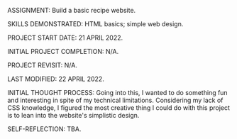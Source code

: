 ASSIGNMENT:                  Build a basic recipe website.

SKILLS DEMONSTRATED:         HTML basics; simple web design.


PROJECT START DATE:          21 APRIL 2022.

INITIAL PROJECT COMPLETION:  N/A.

PROJECT REVISIT:             N/A.

LAST MODIFIED:               22 APRIL 2022.


INITIAL THOUGHT PROCESS:
Going into this, I wanted to do something fun and interesting in spite of my technical limitations. Considering my lack of CSS knowledge, I figured the most creative thing I could do with this project is to lean into the website's simplistic design.

SELF-REFLECTION:
TBA.